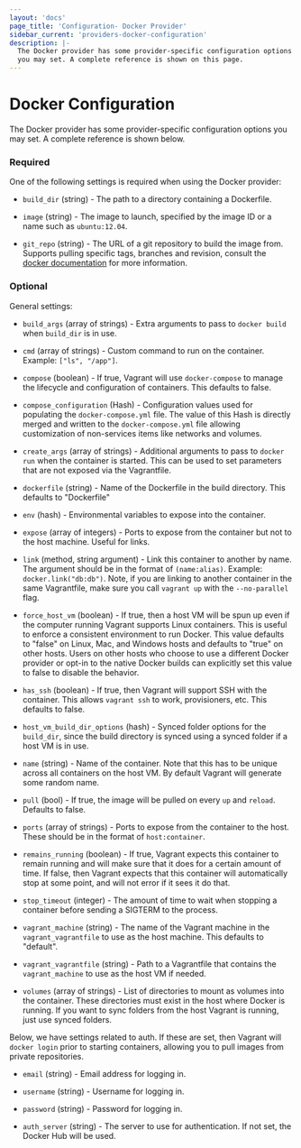 ```yaml
---
layout: 'docs'
page_title: 'Configuration- Docker Provider'
sidebar_current: 'providers-docker-configuration'
description: |-
  The Docker provider has some provider-specific configuration options
  you may set. A complete reference is shown on this page.
---
```


# Docker Configuration

The Docker provider has some provider-specific configuration options
you may set. A complete reference is shown below.

### Required

One of the following settings is required when using the Docker provider:

- `build_dir` (string) - The path to a directory containing a Dockerfile.

- `image` (string) - The image to launch, specified by the image ID or a name
  such as `ubuntu:12.04`.

- `git_repo` (string) - The URL of a git repository to build the image from.
  Supports pulling specific tags, branches and revision, consult the
  [docker documentation](https://docs.docker.com/engine/reference/commandline/build/#/git-repositories)
  for more information.

### Optional

General settings:

- `build_args` (array of strings) - Extra arguments to pass to
  `docker build` when `build_dir` is in use.

- `cmd` (array of strings) - Custom command to run on the container.
  Example: `["ls", "/app"]`.

- `compose` (boolean) - If true, Vagrant will use `docker-compose` to
  manage the lifecycle and configuration of containers. This defaults
  to false.

- `compose_configuration` (Hash) - Configuration values used for populating
  the `docker-compose.yml` file. The value of this Hash is directly merged
  and written to the `docker-compose.yml` file allowing customization of
  non-services items like networks and volumes.

- `create_args` (array of strings) - Additional arguments to pass to
  `docker run` when the container is started. This can be used to set
  parameters that are not exposed via the Vagrantfile.

- `dockerfile` (string) - Name of the Dockerfile in the build directory.
  This defaults to "Dockerfile"

- `env` (hash) - Environmental variables to expose into the container.

- `expose` (array of integers) - Ports to expose from the container
  but not to the host machine. Useful for links.

- `link` (method, string argument) - Link this container to another
  by name. The argument should be in the format of `(name:alias)`.
  Example: `docker.link("db:db")`. Note, if you are linking to
  another container in the same Vagrantfile, make sure you call
  `vagrant up` with the `--no-parallel` flag.

- `force_host_vm` (boolean) - If true, then a host VM will be spun up
  even if the computer running Vagrant supports Linux containers. This
  is useful to enforce a consistent environment to run Docker. This value
  defaults to "false" on Linux, Mac, and Windows hosts and defaults to "true"
  on other hosts. Users on other hosts who choose to use a different Docker
  provider or opt-in to the native Docker builds can explicitly set this
  value to false to disable the behavior.

- `has_ssh` (boolean) - If true, then Vagrant will support SSH with
  the container. This allows `vagrant ssh` to work, provisioners, etc.
  This defaults to false.

- `host_vm_build_dir_options` (hash) - Synced folder options for the
  `build_dir`, since the build directory is synced using a synced folder
  if a host VM is in use.

- `name` (string) - Name of the container. Note that this has to be unique
  across all containers on the host VM. By default Vagrant will generate
  some random name.

- `pull` (bool) - If true, the image will be pulled on every `up` and
  `reload`. Defaults to false.

- `ports` (array of strings) - Ports to expose from the container to the
  host. These should be in the format of `host:container`.

- `remains_running` (boolean) - If true, Vagrant expects this container
  to remain running and will make sure that it does for a certain amount
  of time. If false, then Vagrant expects that this container will
  automatically stop at some point, and will not error if it sees it do that.

- `stop_timeout` (integer) - The amount of time to wait when stopping
  a container before sending a SIGTERM to the process.

- `vagrant_machine` (string) - The name of the Vagrant machine in the
  `vagrant_vagrantfile` to use as the host machine. This defaults to
  "default".

- `vagrant_vagrantfile` (string) - Path to a Vagrantfile that contains
  the `vagrant_machine` to use as the host VM if needed.

- `volumes` (array of strings) - List of directories to mount as
  volumes into the container. These directories must exist in the
  host where Docker is running. If you want to sync folders from the
  host Vagrant is running, just use synced folders.

Below, we have settings related to auth. If these are set, then Vagrant
will `docker login` prior to starting containers, allowing you to pull
images from private repositories.

- `email` (string) - Email address for logging in.

- `username` (string) - Username for logging in.

- `password` (string) - Password for logging in.

- `auth_server` (string) - The server to use for authentication. If not
  set, the Docker Hub will be used.

